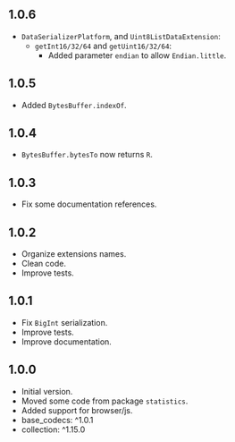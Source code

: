 ## 1.0.6

- `DataSerializerPlatform`, and `Uint8ListDataExtension`:
  - `getInt16/32/64` and `getUint16/32/64`:
    - Added parameter `endian` to allow `Endian.little`.

## 1.0.5

- Added `BytesBuffer.indexOf`.

## 1.0.4

- `BytesBuffer.bytesTo` now returns `R`.

## 1.0.3

- Fix some documentation references.

## 1.0.2

- Organize extensions names.
- Clean code.
- Improve tests.

## 1.0.1

- Fix `BigInt` serialization.
- Improve tests.
- Improve documentation.

## 1.0.0

- Initial version.
- Moved some code from package `statistics`.
- Added support for browser/js.
- base_codecs: ^1.0.1
- collection: ^1.15.0
